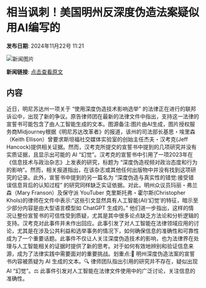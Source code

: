 # 相当讽刺！美国明州反深度伪造法案疑似用AI编写的

**发布日期**: 2024年11月22号 11:21

![新闻图片](https://pic.chinaz.com/picmap/202310270933190076_7.jpg)

**新闻链接**: [点击查看原文](https://www.aibase.com/zh/news/13418)

## 内容

近日，明尼苏达州一项关于 “使用深度伪造技术影响选举” 的法律正在进行的联邦诉讼中，出现了新的争议。原告律师团在最新的法律文件中指出，支持这一法律的宣誓书可能包含了由人工智能生成的文本。图源备注:图片由AI生成，图片授权服务商Midjourney根据《明尼苏达改革者》的报道，该州的司法部长基思・埃里森（Keith Ellison）曾要求斯坦福社交媒体实验室的创始主任杰夫・汉考克(Jeff Hancock)提供相关证据。然而，汉考克所提交的宣誓书中提到的几项研究并没有实质证据，且显示出可能的 AI “幻觉”。汉考克的宣誓书中引用了一项2023年在《信息技术与政治杂志》上发表的研究，标题为 “深度伪造视频对政治态度和行为的影响”。然而，相关报道指出，在该杂志或其他任何出版物中并没有找到这项研究的记录。此外，宣誓书中提到的另一篇名为 “深度伪造与真实性的错觉:接受错误信息背后的认知过程” 的研究同样缺乏实证依据。对此，明州众议员玛丽・弗兰森（Mary Franson）及保守派 YouTuber 克里斯托弗・霍尔斯(Christopher Khols)的律师在文件中表示:“这些引文显然具有人工智能(AI)‘幻觉’的特征，暗示至少部分内容是由大型语言模型如 ChatGPT 生成的。” 他们进一步指出，这样的情况让整份宣誓书的可信性受到质疑，尤其是其中很多论点缺乏方法论和分析逻辑的支持。汉考克对此事件并未作出回应。此事引发了对人工智能在法律领域应用的讨论，尤其是在涉及公共利益和选举事务的情况下，如何确保信息的准确性和可靠性成为了一个重要话题。此事件不仅让人关注深度伪造技术的影响，也为法律界在处理与人工智能相关的证据时提供了新的思考。对于如何有效地辨别和验证信息来源，成为了法律实践中需要面对的重要挑战。划重点:📰 明州深度伪造法案的宣誓书内容被质疑为 AI 生成的文本。🔍 律师团队指出引用的研究并不存在，疑似出现 AI “幻觉”。⚖️ 此事件引发对人工智能在法律文件使用中的广泛讨论，关注信息的准确性。
